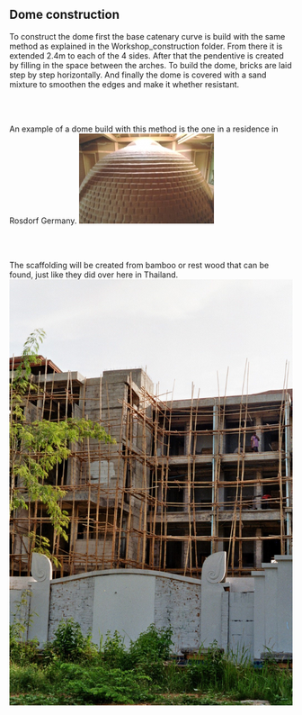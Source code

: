 ## Dome construction

To construct the dome first the base catenary curve is build with the same method as explained in the Workshop_construction folder. From there it is extended 2.4m to each of the 4 sides. After that the pendentive is created by filling in the space between the arches. To build the dome, bricks are laid step by step horizontally. And finally the dome is covered with a sand mixture to smoothen the edges and make it whether resistant. 

<br>
<br>

An example of a dome build with this method is the one in a residence in Rosdorf Germany.
<img src="Example_Reidence_at_Rosdorf_Germany.jpg"  alt="Dome in Rosdorf Germany" width="auto" height="auto">

<br>
<br>

The scaffolding will be created from bamboo or rest wood that can be found, just like they did over here in Thailand.
<img src="Example_Scafolding.jpg"  alt="Scaffolding Thailand" width="auto" height="auto">

